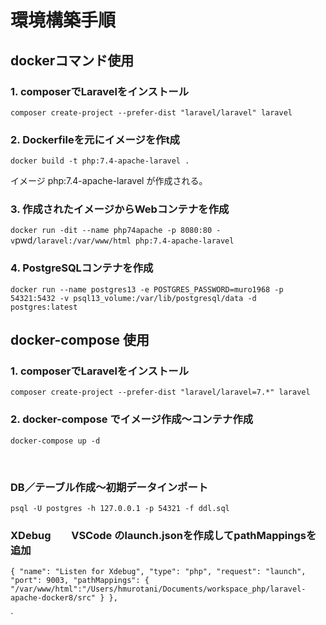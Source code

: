 # 環境構築手順
## dockerコマンド使用
### 1. composerでLaravelをインストール
`
composer create-project --prefer-dist "laravel/laravel" laravel
`
### 2. Dockerfileを元にイメージを作t成
`
docker build -t php:7.4-apache-laravel .
`

イメージ php:7.4-apache-laravel が作成される。

### 3. 作成されたイメージからWebコンテナを作成
`
docker run -dit --name php74apache -p 8080:80 -v `pwd`/laravel:/var/www/html php:7.4-apache-laravel
`

### 4. PostgreSQLコンテナを作成
`
docker run --name postgres13 -e POSTGRES_PASSWORD=muro1968 -p 54321:5432 -v psql13_volume:/var/lib/postgresql/data -d postgres:latest
`



## docker-compose 使用
### 1. composerでLaravelをインストール
`
composer create-project --prefer-dist "laravel/laravel=7.*" laravel
`
### 2. docker-compose でイメージ作成〜コンテナ作成
`
docker-compose up -d
`

<br/>  

### DB／テーブル作成〜初期データインポート
`
psql -U postgres -h 127.0.0.1 -p 54321 -f ddl.sql
`

### XDebug　　VSCode のlaunch.jsonを作成してpathMappingsを追加
`
        {
            "name": "Listen for Xdebug",
            "type": "php",
            "request": "launch",
            "port": 9003,
            "pathMappings": {
                "/var/www/html":"/Users/hmurotani/Documents/workspace_php/laravel-apache-docker8/src"
            }
        },
`


`
